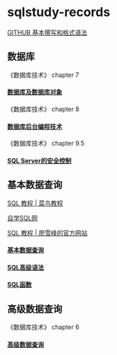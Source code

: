 # sqlstudy-records

[GITHUB 基本撰写和格式语法](https://docs.github.com/cn/github/writing-on-github/basic-writing-and-formatting-syntax)

数据库
---
《数据库技术》 chapter 7

#### [数据库及数据库对象](https://github.com/penny-glo/sqlstudy-records/blob/main/%E6%95%B0%E6%8D%AE%E5%BA%93%E5%8F%8A%E6%95%B0%E6%8D%AE%E5%BA%93%E5%AF%B9%E8%B1%A1.md)

《数据库技术》 chapter 8

#### [数据库后台编程技术](https://github.com/penny-glo/sqlstudy-records/blob/main/%E6%95%B0%E6%8D%AE%E5%BA%93%E5%90%8E%E5%8F%B0%E7%BC%96%E7%A8%8B%E6%8A%80%E6%9C%AF.md#%E7%9B%AE%E5%BD%95)

《数据库技术》 chapter 9.5

#### [SQL Server的安全控制](https://github.com/penny-glo/sqlstudy-records/blob/main/SQL%20Server%E7%9A%84%E5%AE%89%E5%85%A8%E6%8E%A7%E5%88%B6.md)

基本数据查询
---

[SQL 教程 | 菜鸟教程](https://www.runoob.com/sql/sql-tutorial.html)

[自学SQL网](http://xuesql.cn/)

[SQL 教程 | 廖雪峰的官方网站](https://www.liaoxuefeng.com/wiki/1177760294764384)

#### [基本数据查询](https://github.com/penny-glo/sqlstudy-records/blob/main/%E5%9F%BA%E6%9C%AC%E6%95%B0%E6%8D%AE%E6%9F%A5%E8%AF%A2.md)

#### [SQL高级语法](https://github.com/penny-glo/sqlstudy-records/blob/main/SQL%E9%AB%98%E7%BA%A7%E8%AF%AD%E6%B3%95.md)

#### [SQL函数](https://github.com/penny-glo/sqlstudy-records/blob/main/SQL%E5%87%BD%E6%95%B0.md)

高级数据查询
---
《数据库技术》 chapter 6

#### [高级数据查询](https://github.com/penny-glo/sqlstudy-records/blob/main/%E9%AB%98%E7%BA%A7%E6%95%B0%E6%8D%AE%E6%9F%A5%E8%AF%A2.md)
